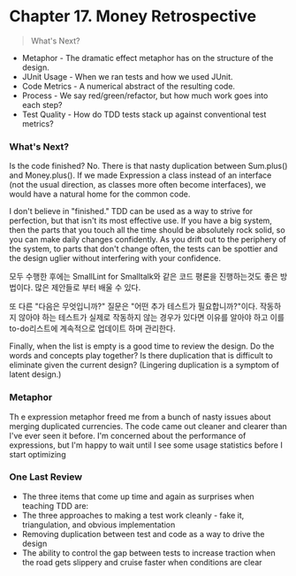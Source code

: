 # Chapter 17. Money Retrospective

> What's Next?
- Metaphor - The dramatic effect metaphor has on the structure of the design. 
- JUnit Usage - When we ran tests and how we used JUnit.
- Code Metrics - A numerical abstract of the resulting code.
- Process - We say red/green/refactor, but how much work goes into each step? 
- Test Quality - How do TDD tests stack up against conventional test metrics?

### What's Next?
Is the code finished? No. There is that nasty duplication between Sum.plus() and Money.plus(). If we made Expression a class instead of an interface (not the usual direction, as classes more often become interfaces), we would have a natural home for the common 
code.

I don't believe in "finished." TDD can be used as a way to strive for perfection, but that isn't its most effective use. If you have a big system, then the parts that you touch all the time should be absolutely rock solid, so you can make daily changes confidently. As you drift out to the periphery of the system, to parts that don't change often, the tests can be spottier and the design uglier without interfering with your confidence.

모두 수행한 후에는 SmallLint for Smalltalk와 같은 코드 평론을 진행하는것도 좋은 방법이다. 많은 제안들로 부터 배울 수 있다.

또 다른 "다음은 무엇입니까?" 질문은 "어떤 추가 테스트가 필요합니까?"이다. 작동하지 않아야 하는 테스트가 실제로 작동하지 않는 경우가 있다면 이유를 알아야 하고 이를 to-do리스트에 계속적으로 업데이트 하며 관리한다.

Finally, when the list is empty is a good time to review the design. Do the words and concepts 
play together? Is there duplication that is difficult to eliminate given the current design? 
(Lingering duplication is a symptom of latent design.)


### Metaphor

Th e expression metaphor freed me from a bunch of nasty issues about merging duplicated currencies. The code came out cleaner and clearer than I've ever seen it before. I'm concerned about the performance of expressions, but I'm happy to wait until I see some usage statistics before I start optimizing


### One Last Review
 - The three items that come up time and again as surprises when teaching TDD are:
 - The three approaches to making a test work cleanly - fake it, triangulation, and obvious 
implementation
 - Removing duplication between test and code as a way to drive the design
 - The ability to control the gap between tests to increase traction when the road gets slippery and cruise faster when conditions are clear
